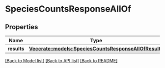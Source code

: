 # SpeciesCountsResponseAllOf

## Properties

Name | Type | Description | Notes
------------ | ------------- | ------------- | -------------
**results** | [**Vec<crate::models::SpeciesCountsResponseAllOfResults>**](SpeciesCountsResponse_allOf_results.md) |  | 

[[Back to Model list]](../README.md#documentation-for-models) [[Back to API list]](../README.md#documentation-for-api-endpoints) [[Back to README]](../README.md)


